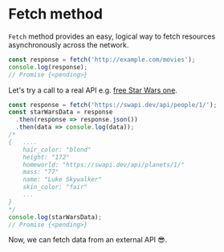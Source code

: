 # Fetch method

`Fetch` method provides an easy, logical way to fetch resources asynchronously across the network.

```js
const response = fetch('http://example.com/movies');
console.log(response);
// Promise {<pending>}
```

Let's try a call to a real API e.g. [free Star Wars one](https://swapi.dev/).

```js
const response = fetch('https://swapi.dev/api/people/1/');
const starWarsData = response
  .then(response => response.json())
  .then(data => console.log(data));
/*
{   ....
    hair_color: "blond"
    height: "172"
    homeworld: "https://swapi.dev/api/planets/1/"
    mass: "77"
    name: "Luke Skywalker"
    skin_color: "fair"
    ...
}
*/
console.log(starWarsData);
// Promise {<pending>}
```

Now, we can fetch data from an external API 😎.
